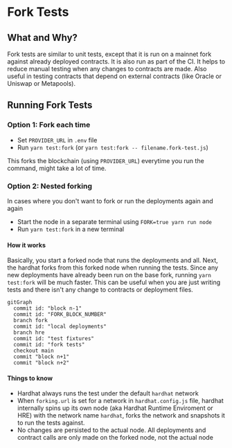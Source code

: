 # Fork Tests

## What and Why?
Fork tests are similar to unit tests, except that it is run on a mainnet fork against already deployed contracts. It is also run as part of the CI. It helps to reduce manual testing when any changes to contracts are made. Also useful in testing contracts that depend on external contracts (like Oracle or Uniswap or Metapools).

## Running Fork Tests

### Option 1: Fork each time
- Set `PROVIDER_URL` in `.env` file
- Run `yarn test:fork` (or `yarn test:fork -- filename.fork-test.js`)

This forks the blockchain (using `PROVIDER_URL`) everytime you run the command, might take a lot of time.

### Option 2: Nested forking
In cases where you don't want to fork or run the deployments again and again
- Start the node in a separate terminal using `FORK=true yarn run node`
- Run `yarn test:fork` in a new terminal

#### How it works
Basically, you start a forked node that runs the deployments and all. Next, the hardhat forks from this forked node when running the tests. Since any new deployments have already been run on the base fork, running `yarn test:fork` will be much faster. This can be useful when you are just writing tests and there isn't any change to contracts or deployment files.

```mermaid
gitGraph
  commit id: "block n-1"
  commit id: "FORK_BLOCK_NUMBER"
  branch fork
  commit id: "local deployments"
  branch hre
  commit id: "test fixtures"
  commit id: "fork tests"
  checkout main
  commit "block n+1"
  commit "block n+2"
```

#### Things to know
- Hardhat always runs the test under the default `hardhat` network
- When `forking.url` is set for a network in `hardhat.config.js` file, hardhat internally spins up its own node (aka Hardhat Runtime Enviroment or HRE) with the network name `hardhat`, forks the network and snapshots it to run the tests against. 
- No changes are persisted to the actual node. All deployments and contract calls are only made on the forked node, not the actual node

